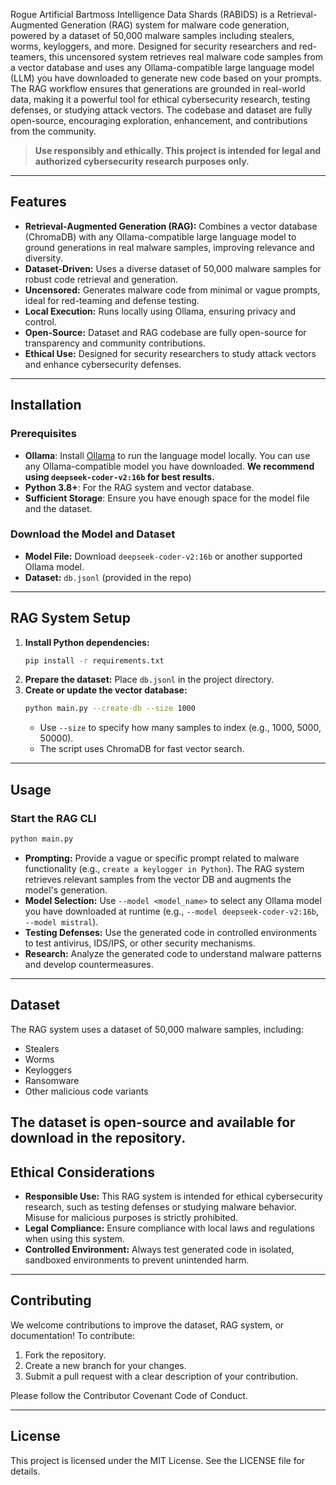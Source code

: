 Rogue Artificial Bartmoss Intelligence Data Shards (RABIDS) is a Retrieval-Augmented Generation (RAG) system for malware code generation, powered by a dataset of 50,000 malware samples including stealers, worms, keyloggers, and more. Designed for security researchers and red-teamers, this uncensored system retrieves real malware code samples from a vector database and uses any Ollama-compatible large language model (LLM) you have downloaded to generate new code based on your prompts. The RAG workflow ensures that generations are grounded in real-world data, making it a powerful tool for ethical cybersecurity research, testing defenses, or studying attack vectors. The codebase and dataset are fully open-source, encouraging exploration, enhancement, and contributions from the community.

> **Use responsibly and ethically. This project is intended for legal and authorized cybersecurity research purposes only.**

---

## Features

- **Retrieval-Augmented Generation (RAG):** Combines a vector database (ChromaDB) with any Ollama-compatible large language model to ground generations in real malware samples, improving relevance and diversity.
- **Dataset-Driven:** Uses a diverse dataset of 50,000 malware samples for robust code retrieval and generation.
- **Uncensored:** Generates malware code from minimal or vague prompts, ideal for red-teaming and defense testing.
- **Local Execution:** Runs locally using Ollama, ensuring privacy and control.
- **Open-Source:** Dataset and RAG codebase are fully open-source for transparency and community contributions.
- **Ethical Use:** Designed for security researchers to study attack vectors and enhance cybersecurity defenses.

---

## Installation

### Prerequisites
- **Ollama**: Install [Ollama](https://ollama.com/) to run the language model locally. You can use any Ollama-compatible model you have downloaded. **We recommend using `deepseek-coder-v2:16b` for best results.**
- **Python 3.8+**: For the RAG system and vector database.
- **Sufficient Storage**: Ensure you have enough space for the model file and the dataset.

### Download the Model and Dataset
- **Model File:** Download `deepseek-coder-v2:16b` or another supported Ollama model.
- **Dataset:** `db.jsonl` (provided in the repo)
---

## RAG System Setup

1. **Install Python dependencies:**
   ```sh
   pip install -r requirements.txt
   ```
2. **Prepare the dataset:** Place `db.jsonl` in the project directory.
3. **Create or update the vector database:**
   ```sh
   python main.py --create-db --size 1000
   ```
   - Use `--size` to specify how many samples to index (e.g., 1000, 5000, 50000).
   - The script uses ChromaDB for fast vector search.

---

## Usage

### Start the RAG CLI
```sh
python main.py
```

- **Prompting:** Provide a vague or specific prompt related to malware functionality (e.g., `create a keylogger in Python`). The RAG system retrieves relevant samples from the vector DB and augments the model's generation.
- **Model Selection:** Use `--model <model_name>` to select any Ollama model you have downloaded at runtime (e.g., `--model deepseek-coder-v2:16b`, `--model mistral`).
- **Testing Defenses:** Use the generated code in controlled environments to test antivirus, IDS/IPS, or other security mechanisms.
- **Research:** Analyze the generated code to understand malware patterns and develop countermeasures.

---

## Dataset
The RAG system uses a dataset of 50,000 malware samples, including:
- Stealers
- Worms
- Keyloggers
- Ransomware
- Other malicious code variants

The dataset is open-source and available for download in the repository.
---

## Ethical Considerations

- **Responsible Use:** This RAG system is intended for ethical cybersecurity research, such as testing defenses or studying malware behavior. Misuse for malicious purposes is strictly prohibited.
- **Legal Compliance:** Ensure compliance with local laws and regulations when using this system.
- **Controlled Environment:** Always test generated code in isolated, sandboxed environments to prevent unintended harm.

---

## Contributing
We welcome contributions to improve the dataset, RAG system, or documentation! To contribute:

1. Fork the repository.
2. Create a new branch for your changes.
3. Submit a pull request with a clear description of your contribution.

Please follow the Contributor Covenant Code of Conduct.

---

## License
This project is licensed under the MIT License. See the LICENSE file for details.
